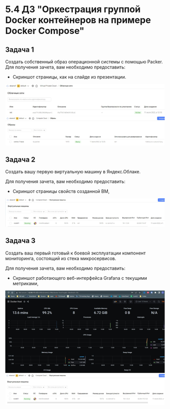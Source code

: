 # 5.4 ДЗ "Оркестрация группой Docker контейнеров на примере Docker Compose"


## Задача 1
Создать собственный образ операционной системы с помощью Packer.
Для получения зачета, вам необходимо предоставить:
 - Скриншот страницы, как на слайде из презентации.

![](1_nets.JPG) 
![](1_image.JPG)


## Задача 2
Создать вашу первую виртуальную машину в Яндекс.Облаке.

Для получения зачета, вам необходимо предоставить:

 - Скриншот страницы свойств созданной ВМ,

![](2.JPG)


## Задача 3
Создать ваш первый готовый к боевой эксплуатации компонент мониторинга, состоящий из стека микросервисов.

Для получения зачета, вам необходимо предоставить:

 - Скриншот работающего веб-интерфейса Grafana с текущими метриками,


![](3_1.JPG)
![](3_2.JPG)


